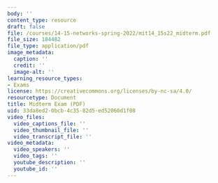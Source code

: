 ```yaml
---
body: ''
content_type: resource
draft: false
file: /courses/14-15-networks-spring-2022/mit14_15s22_midterm.pdf
file_size: 184482
file_type: application/pdf
image_metadata:
  caption: ''
  credit: ''
  image-alt: ''
learning_resource_types:
- Exams
license: https://creativecommons.org/licenses/by-nc-sa/4.0/
resourcetype: Document
title: Midterm Exam (PDF)
uid: 33da8ed2-0bcb-4c35-82d5-ed52060d1f08
video_files:
  video_captions_file: ''
  video_thumbnail_file: ''
  video_transcript_file: ''
video_metadata:
  video_speakers: ''
  video_tags: ''
  youtube_description: ''
  youtube_id: ''
---
```

